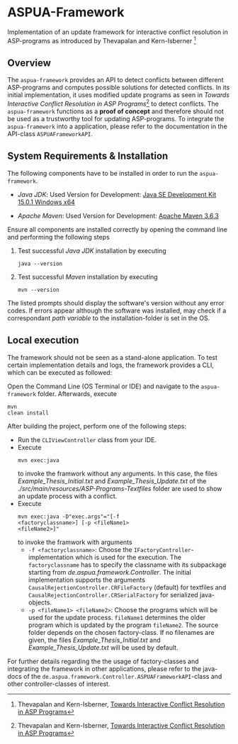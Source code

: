 # ASPUA-Framework
Implementation of an update framework for interactive conflict resolution in ASP-programs as introduced by Thevapalan and Kern-Isberner [^1]

## Overview
The `aspua-framework` provides an API to detect conflicts between different ASP-programs and computes possible solutions for detected conflicts. In its initial implementation, it uses modified update programs as seen in *Towards Interactive Conflict Resolution in ASP Programs*[^1] to detect conflicts. The `aspua-framework` functions as a __proof of concept__ and therefore should not be used as a trustworthy tool for updating ASP-programs. To integrate the `aspua-framework` into a application, please refer to the documentation in the API-class `ASPUAFrameworkAPI`.

## System Requirements & Installation
The following components have to be installed in order to run the `aspua-framework`.

- *Java JDK*: Used Version for Development: [Java SE Development Kit 15.0.1 Windows x64](https://www.oracle.com/java/technologies/javase-jdk15-downloads.html)

- *Apache Maven*: Used Version for Development: [Apache Maven 3.6.3](https://maven.apache.org/download.cgi)

Ensure all components are installed correctly by opening the command line and performing the following steps
1. Test successful *Java JDK* installation by executing <pre><code>java --version</code></pre>
2. Test successful *Maven* installation by executing<pre><code>mvn --version</code></pre>

The listed prompts should display the software's version without any error codes. If errors appear although the software was installed, may check if a correspondant *path variable* to the installation-folder is set in the OS.

## Local execution
The framework should not be seen as a stand-alone application. To test certain implementation details and logs, the framework provides a CLI, which can be executed as followed:

Open the Command Line (OS Terminal or IDE) and navigate to the `aspua-framework` folder. Afterwards, execute <pre><code>mvn clean install</code></pre>

After building the project, perform one of the following steps:
- Run the `CLIViewController` class from your IDE.
- Execute <pre><code>mvn exec:java</code></pre> to invoke the framwork without any arguments. In this case, the files *Example_Thesis_Initial.txt* and *Example_Thesis_Update.txt* of the *./src/main/resources/ASP-Programs-Textfiles* folder are used to show an update process with a conflict.
- Execute <pre><code>mvn exec:java -D"exec.args"="[-f &lt;factoryclassname&gt;] [-p &lt;fileName1&gt; &lt;fileName2&gt;]"</code></pre> to invoke the framwork with arguments
    - `-f <factoryclassname>`: Choose the `IFactoryController`-implementation which is used for the execution. The `factoryclassname` has to specify the classname with its subpackage starting from *de.aspua.framework.Controller*. The initial implementation supports the arguments `CausalRejectionController.CRFileFactory` (default) for textfiles and `CausalRejectionController.CRSerialFactory` for serialized java-objects.
    - `-p <fileName1> <fileName2>`: Choose the programs which will be used for the update process. `fileName1` determines the older program which is updated by the program `fileName2`. The source folder depends on the chosen factory-class. If no filenames are given, the files *Example_Thesis_Initial.txt* and *Example_Thesis_Update.txt* will be used by default.

For further details regarding the the usage of factory-classes and integrating the framework in other applications, please refer to the java-docs of the `de.aspua.framework.Controller.ASPUAFrameworkAPI`-class and other controller-classes of interest.

[^1]: Thevapalan and Kern-Isberner, [Towards Interactive Conflict Resolution in ASP Programs](https://nmr2020.dc.uba.ar/WorkshopNotes.pdf)